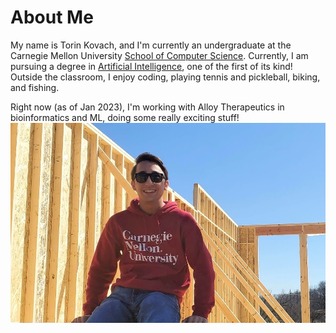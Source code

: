 # About Me
My name is Torin Kovach, and I'm currently an undergraduate at the Carnegie Mellon University [School of Computer Science](https://www.cs.cmu.edu/). Currently, I am pursuing a degree in [Artificial Intelligence](https://www.cs.cmu.edu/bs-in-artificial-intelligence/), one of the first of its kind!
Outside the classroom, I enjoy coding, playing tennis and pickleball, biking, and fishing.

Right now (as of Jan 2023), I'm working with Alloy Therapeutics in bioinformatics and ML, doing some really exciting stuff!
![enter image description here](https://github.com/torin-k/torin-k.github.io/blob/master/images/Torin1.jpg?raw=true)


<!--stackedit_data:
eyJoaXN0b3J5IjpbMTMwMDQ4NDk5NywtMTU4OTEwMjA2OSwtMT
c0NzE0NDM3LC0xOTI0NzQ3NV19
-->